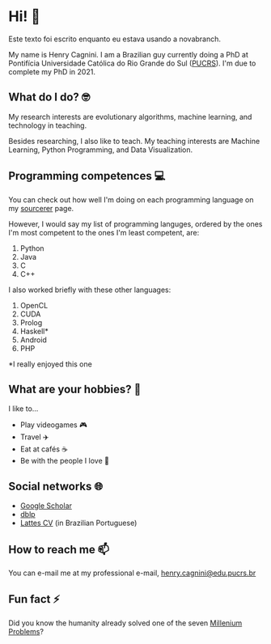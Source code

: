 # Hi! 👋

Este texto foi escrito enquanto eu estava usando a novabranch.

My name is Henry Cagnini. I am a Brazilian guy currently doing a PhD at Pontifícia Universidade Católica do Rio Grande do Sul ([PUCRS](https://www.pucrs.br/technology/graduate-program-in-computer-science/)). I'm due to complete my PhD in 2021.

## What do I do? 🤓

My research interests are evolutionary algorithms, machine learning, and technology in teaching. 

Besides researching, I also like to teach. My teaching interests are Machine Learning, Python Programming, and Data Visualization.

## Programming competences 💻

You can check out how well I'm doing on each programming language on my [sourcerer](https://sourcerer.io/henryzord) page.

However, I would say my list of programming languges, ordered by the ones I'm most competent to the ones I'm least competent, are:

1. Python
2. Java
3. C
4. C++

I also worked briefly with these other languages:

1. OpenCL
2. CUDA
3. Prolog
4. Haskell*
5. Android
6. PHP

\*I really enjoyed this one

## What are your hobbies? 🎨

I like to...

* Play videogames 🎮
* Travel ✈️
* Eat at cafés ☕
* Be with the people I love 💑

## Social networks 🌐

* [Google Scholar](https://scholar.google.com.br/citations?user=0gBC24wAAAAJ&hl=en-US)
* [dblp](https://dblp.org/pid/177/2452.html)
* [Lattes CV](http://lattes.cnpq.br/6346810782525797) (in Brazilian Portuguese)

## How to reach me 📫

You can e-mail me at my professional e-mail, [henry.cagnini@edu.pucrs.br](henry.cagnini@edu.pucrs.br)

## Fun fact ⚡

Did you know the humanity already solved one of the seven [Millenium Problems](https://qr.ae/pNCQpm)? 
